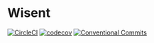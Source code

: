 # Wisent

[![CircleCI](https://circleci.com/gh/davidepi/wisent.svg?style=shield&circle-token=2c0f8baed5bd52627ca415dd13f435ec57531890)](https://app.circleci.com/pipelines/github/davidepi/wisent)
[![codecov](https://codecov.io/gh/davidepi/wisent/branch/master/graph/badge.svg?token=u9mDxWeHNR)](https://codecov.io/gh/davidepi/wisent)
[![Conventional Commits](https://img.shields.io/badge/Conventional%20Commits-1.0.0-yellow.svg)](https://conventionalcommits.org)
